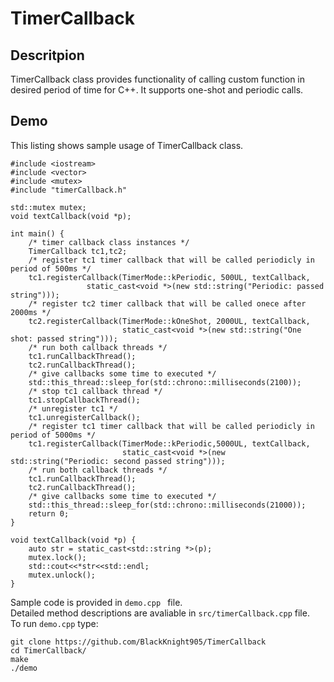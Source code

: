 # TimerCallback
## Descritpion 
TimerCallback class provides functionality of calling custom function in desired period of time for C++. It supports one-shot and periodic calls.
## Demo 
This listing shows sample usage of TimerCallback class.
```
#include <iostream>
#include <vector>
#include <mutex>
#include "timerCallback.h"

std::mutex mutex;
void textCallback(void *p);

int main() {
    /* timer callback class instances */
    TimerCallback tc1,tc2;
    /* register tc1 timer callback that will be called periodicly in period of 500ms */
    tc1.registerCallback(TimerMode::kPeriodic, 500UL, textCallback,
		         static_cast<void *>(new std::string("Periodic: passed string")));
    /* register tc2 timer callback that will be called onece after 2000ms */                                                            
    tc2.registerCallback(TimerMode::kOneShot, 2000UL, textCallback,
                         static_cast<void *>(new std::string("One shot: passed string")));
    /* run both callback threads */
    tc1.runCallbackThread();
    tc2.runCallbackThread();
    /* give callbacks some time to executed */
    std::this_thread::sleep_for(std::chrono::milliseconds(2100));
    /* stop tc1 callback thread */
    tc1.stopCallbackThread();
    /* unregister tc1 */
    tc1.unregisterCallback();
    /* register tc1 timer callback that will be called periodicly in period of 5000ms */
    tc1.registerCallback(TimerMode::kPeriodic,5000UL, textCallback,
                         static_cast<void *>(new std::string("Periodic: second passed string")));
    /* run both callback threads */
    tc1.runCallbackThread();
    tc2.runCallbackThread();
    /* give callbacks some time to executed */
    std::this_thread::sleep_for(std::chrono::milliseconds(21000));
    return 0;
}

void textCallback(void *p) {
    auto str = static_cast<std::string *>(p);
    mutex.lock();
    std::cout<<*str<<std::endl;
    mutex.unlock();
}
```
Sample code is provided in  ```demo.cpp ``` file.             
Detailed method descriptions are avaliable in ```src/timerCallback.cpp``` file.  
To run ```demo.cpp``` type:  
```
git clone https://github.com/BlackKnight905/TimerCallback
cd TimerCallback/
make
./demo
```


